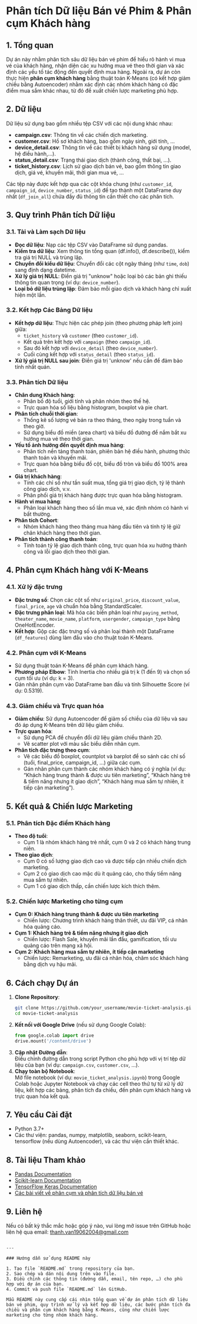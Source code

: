 
# Phân tích Dữ liệu Bán vé Phim & Phân cụm Khách hàng

## 1. Tổng quan

Dự án này nhằm phân tích sâu dữ liệu bán vé phim để hiểu rõ hành vi mua vé của khách hàng, nhận diện các xu hướng mua vé theo thời gian và xác định các yếu tố tác động đến quyết định mua hàng. Ngoài ra, dự án còn thực hiện **phân cụm khách hàng** bằng thuật toán K-Means (có kết hợp giảm chiều bằng Autoencoder) nhằm xác định các nhóm khách hàng có đặc điểm mua sắm khác nhau, từ đó đề xuất chiến lược marketing phù hợp.

## 2. Dữ liệu

Dữ liệu sử dụng bao gồm nhiều tệp CSV với các nội dung khác nhau:
- **campaign.csv**: Thông tin về các chiến dịch marketing.
- **customer.csv**: Hồ sơ khách hàng, bao gồm ngày sinh, giới tính, …
- **device_detail.csv**: Thông tin về các thiết bị khách hàng sử dụng (model, hệ điều hành,…).
- **status_detail.csv**: Trạng thái giao dịch (thành công, thất bại, …).
- **ticket_history.csv**: Lịch sử giao dịch bán vé, bao gồm thông tin giao dịch, giá vé, khuyến mãi, thời gian mua vé, …
  
Các tệp này được kết hợp qua các cột khóa chung (như `customer_id`, `campaign_id`, `device_number`, `status_id`) để tạo thành một DataFrame duy nhất (`df_join_all`) chứa đầy đủ thông tin cần thiết cho các phân tích.

## 3. Quy trình Phân tích Dữ liệu

### 3.1. Tải và Làm sạch Dữ liệu
- **Đọc dữ liệu**: Nạp các tệp CSV vào DataFrame sử dụng pandas.
- **Kiểm tra dữ liệu**: Xem thông tin tổng quan (df.info(), df.describe()), kiểm tra giá trị NULL và trùng lặp.
- **Chuyển đổi kiểu dữ liệu**: Chuyển đổi các cột ngày tháng (như `time`, `dob`) sang định dạng datetime.
- **Xử lý giá trị NULL**: Điền giá trị "unknow" hoặc loại bỏ các bản ghi thiếu thông tin quan trọng (ví dụ: `device_number`).
- **Loại bỏ dữ liệu trùng lặp**: Đảm bảo mỗi giao dịch và khách hàng chỉ xuất hiện một lần.

### 3.2. Kết hợp Các Bảng Dữ liệu
- **Kết hợp dữ liệu**: Thực hiện các phép join (theo phương pháp left join) giữa:
  - `ticket_history` và `customer` (theo `customer_id`).
  - Kết quả trên kết hợp với `campaign` (theo `campaign_id`).
  - Sau đó kết hợp với `device_detail` (theo `device_number`).
  - Cuối cùng kết hợp với `status_detail` (theo `status_id`).
- **Xử lý giá trị NULL sau join**: Điền giá trị 'unknow' nếu cần để đảm bảo tính nhất quán.

### 3.3. Phân tích Dữ liệu
- **Chân dung Khách hàng**:  
  - Phân bố độ tuổi, giới tính và phân nhóm theo thế hệ.
  - Trực quan hóa số liệu bằng histogram, boxplot và pie chart.
- **Phân tích chuỗi thời gian**:  
  - Thống kê số lượng vé bán ra theo tháng, theo ngày trong tuần và theo giờ.
  - Sử dụng biểu đồ miền (area chart) và biểu đồ đường để nắm bắt xu hướng mua vé theo thời gian.
- **Yếu tố ảnh hưởng đến quyết định mua hàng**:  
  - Phân tích nền tảng thanh toán, phiên bản hệ điều hành, phương thức thanh toán và khuyến mãi.
  - Trực quan hóa bằng biểu đồ cột, biểu đồ tròn và biểu đồ 100% area chart.
- **Giá trị khách hàng**:  
  - Tính các chỉ số như tần suất mua, tổng giá trị giao dịch, tỷ lệ thành công giao dịch, v.v.
  - Phân phối giá trị khách hàng được trực quan hóa bằng histogram.
- **Hành vi mua hàng**:  
  - Phân loại khách hàng theo số lần mua vé, xác định nhóm có hành vi bất thường.
- **Phân tích Cohort**:  
  - Nhóm khách hàng theo tháng mua hàng đầu tiên và tính tỷ lệ giữ chân khách hàng theo thời gian.
- **Phân tích thành công thanh toán**:  
  - Tính toán tỷ lệ giao dịch thành công, trực quan hóa xu hướng thành công và lỗi giao dịch theo thời gian.

## 4. Phân cụm Khách hàng với K-Means

### 4.1. Xử lý đặc trưng
- **Đặc trưng số**: Chọn các cột số như `original_price`, `discount_value`, `final_price`, `age` và chuẩn hóa bằng StandardScaler.
- **Đặc trưng phân loại**: Mã hóa các biến phân loại như `paying_method`, `theater_name`, `movie_name`, `platform`, `usergender`, `campaign_type` bằng OneHotEncoder.
- **Kết hợp**: Gộp các đặc trưng số và phân loại thành một DataFrame (`df_features`) dùng làm đầu vào cho thuật toán K-Means.

### 4.2. Phân cụm với K-Means
- Sử dụng thuật toán K-Means để phân cụm khách hàng.  
- **Phương pháp Elbow**: Tính Inertia cho nhiều giá trị k (1 đến 9) và chọn số cụm tối ưu (ví dụ: k = 3).
- Gán nhãn phân cụm vào DataFrame ban đầu và tính Silhouette Score (ví dụ: 0.5319).

### 4.3. Giảm chiều và Trực quan hóa
- **Giảm chiều**: Sử dụng Autoencoder để giảm số chiều của dữ liệu và sau đó áp dụng K-Means trên dữ liệu giảm chiều.
- **Trực quan hóa**:  
  - Sử dụng PCA để chuyển đổi dữ liệu giảm chiều thành 2D.
  - Vẽ scatter plot với màu sắc biểu diễn nhãn cụm.
- **Phân tích đặc trưng theo cụm**:  
  - Vẽ các biểu đồ boxplot, countplot và barplot để so sánh các chỉ số (tuổi, final_price, campaign_id, …) giữa các cụm.
  - Gán nhãn phân cụm thành các nhóm khách hàng có ý nghĩa (ví dụ: “Khách hàng trung thành & được ưu tiên marketing”, “Khách hàng trẻ & tiềm năng nhưng ít giao dịch”, “Khách hàng mua sắm tự nhiên, ít tiếp cận marketing”).

## 5. Kết quả & Chiến lược Marketing

### 5.1. Phân tích Đặc điểm Khách hàng
- **Theo độ tuổi**:  
  - Cụm 1 là nhóm khách hàng trẻ nhất, cụm 0 và 2 có khách hàng trung niên.
- **Theo giao dịch**:  
  - Cụm 0 có số lượng giao dịch cao và được tiếp cận nhiều chiến dịch marketing.
  - Cụm 2 có giao dịch cao mặc dù ít quảng cáo, cho thấy tiềm năng mua sắm tự nhiên.
  - Cụm 1 có giao dịch thấp, cần chiến lược kích thích thêm.

### 5.2. Chiến lược Marketing cho từng cụm
- **Cụm 0: Khách hàng trung thành & được ưu tiên marketing**  
  - Chiến lược: Chương trình khách hàng thân thiết, ưu đãi VIP, cá nhân hóa quảng cáo.
- **Cụm 1: Khách hàng trẻ & tiềm năng nhưng ít giao dịch**  
  - Chiến lược: Flash Sale, khuyến mãi lần đầu, gamification, tối ưu quảng cáo trên mạng xã hội.
- **Cụm 2: Khách hàng mua sắm tự nhiên, ít tiếp cận marketing**  
  - Chiến lược: Remarketing, ưu đãi cá nhân hóa, chăm sóc khách hàng bằng dịch vụ hậu mãi.

## 6. Cách chạy Dự án

1. **Clone Repository**:
   ```bash
   git clone https://github.com/your_username/movie-ticket-analysis.git
   cd movie-ticket-analysis
   ```
2. **Kết nối với Google Drive** (nếu sử dụng Google Colab):
   ```python
   from google.colab import drive
   drive.mount('/content/drive')
   ```
3. **Cập nhật Đường dẫn**:  
   Điều chỉnh đường dẫn trong script Python cho phù hợp với vị trí tệp dữ liệu của bạn (ví dụ: `campaign.csv`, `customer.csv`, …).
4. **Chạy toàn bộ Notebook**:  
   Mở file notebook (ví dụ: `movie_ticket_analysis.ipynb`) trong Google Colab hoặc Jupyter Notebook và chạy các cell theo thứ tự từ xử lý dữ liệu, kết hợp các bảng, phân tích đa chiều, đến phân cụm khách hàng và trực quan hóa kết quả.

## 7. Yêu cầu Cài đặt

- Python 3.7+
- Các thư viện: pandas, numpy, matplotlib, seaborn, scikit-learn, tensorflow (nếu dùng Autoencoder), và các thư viện cần thiết khác.

## 8. Tài liệu Tham khảo

- [Pandas Documentation](https://pandas.pydata.org/)
- [Scikit-learn Documentation](https://scikit-learn.org/)
- [TensorFlow Keras Documentation](https://www.tensorflow.org/guide/keras)
- [Các bài viết về phân cụm và phân tích dữ liệu bán vé](https://towardsdatascience.com/)

## 9. Liên hệ

Nếu có bất kỳ thắc mắc hoặc góp ý nào, vui lòng mở issue trên GitHub hoặc liên hệ qua email: thanh.van19062004@gmail.com
```

---

### Hướng dẫn sử dụng README này

1. Tạo file `README.md` trong repository của bạn.
2. Sao chép và dán nội dung trên vào file.
3. Điều chỉnh các thông tin (đường dẫn, email, tên repo, …) cho phù hợp với dự án của bạn.
4. Commit và push file `README.md` lên GitHub.

Mẫu README này cung cấp cái nhìn tổng quan về dự án phân tích dữ liệu bán vé phim, quy trình xử lý và kết hợp dữ liệu, các bước phân tích đa chiều và phân cụm khách hàng bằng K-Means, cũng như chiến lược marketing cho từng nhóm khách hàng.

